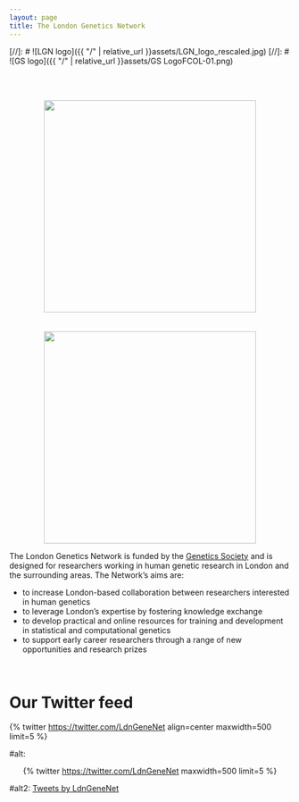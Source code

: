 ```yaml
---
layout: page
title: The London Genetics Network
---
```



[//]: # ![LGN logo]({{ "/" | relative_url }}assets/LGN_logo_rescaled.jpg) 
[//]: # ![GS logo]({{ "/" | relative_url }}assets/GS LogoFCOL-01.png)

  <br>
  <br>
<p align="center">
  <img src="{{ "/" | relative_url }}assets/GS LogoFCOL-01.png" width="380" /> <br><br><br>
  <img src="{{ "/" | relative_url }}assets/LGNLogo_new.jpg" width="380" />
</p>

The London Genetics Network is funded by the <a href="https://genetics.org.uk" rel="noopener noreferrer" target="_blank">Genetics Society</a> and is designed for researchers working in human genetic research in London and the surrounding areas. The Network’s aims are: 

* to increase London-based collaboration between researchers interested in human genetics
* to leverage London’s expertise by fostering knowledge exchange 
* to develop practical and online resources for training and development in statistical and computational genetics
* to support early career researchers through a range of new opportunities and research prizes


<br> 

# Our Twitter feed

{% twitter https://twitter.com/LdnGeneNet align=center maxwidth=500 limit=5 %}

#alt: <div class='jekyll-twitter-plugin' align="center">
    {% twitter https://twitter.com/LdnGeneNet maxwidth=500 limit=5 %}
</div>

#alt2: <a class="twitter-timeline" href="https://twitter.com/LdnGeneNet?ref_src=twsrc%5Etfw">Tweets by LdnGeneNet</a> <script async src="https://platform.twitter.com/widgets.js" charset="utf-8"></script> 
